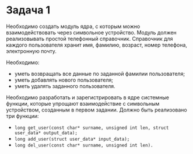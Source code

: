 # Задача 1

Необходимо создать модуль ядра, с которым можно взаимодействовать через символьное устройство. Модуль должен реализовывать простой телефонный справочник. Справочник для каждого пользователя хранит имя, фамилию, возраст, номер телефона, электронную почту.

Необходимо:
- уметь возвращать все данные по заданной фамилии пользователя;
- уметь добавлять нового пользователя;
- уметь удалять заданного пользователя.


Необходимо разработать и зарегистрировать в ядре системные функции, которые упрощают взаимодействие с символьным устройством, созданным в первом задании. Должно быть реализовано три функции:

- `long get_user(const char* surname, unsigned int len, struct user_data* output_data);`
- `long add_user(struct user_data* input_data);`
- `long del_user(const char* surname, unsigned int len).`
